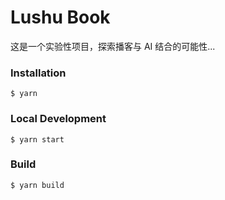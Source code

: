 # Lushu Book

这是一个实验性项目，探索播客与 AI 结合的可能性...

### Installation

```
$ yarn
```

### Local Development

```
$ yarn start
```

### Build

```
$ yarn build
```

